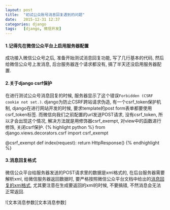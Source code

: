 ```yaml
---
layout: post
title:  "初试公众账号消息回复遇到的问题"
date:   2015-12-31 12:37
categories: django
tags:   [django, 微信开发]
---
```


#### 1.记得先在微信公众平台上启用服务器配置
成功接入微信公众号之后, 准备开始测试消息回复功能, 写了几行基本的代码, 然后给微信公众号上发消息, 后台服务器连个请求都没有, 搞了半天还没启用服务器配置.

#### 2.关于django csrf保护
在进行测试公众号消息回复的时候, 服务器显示了这个错误`Forbidden (CSRF cookie not set.)`. django为防止CSRF跨站请求伪造, 有一个csrf\_token保护机制, django在进行网站开发的时候, 要求template的post form表单都要使用csrf\_token标签. 而微信向我们之前配置的url发送POST请求, 没有csrf\_token, 所以才会出现这个情况, 解决方法就是用修饰器csrf\_exempt, 对view中的函数进行修饰, 关闭csrf保护.
{% highlight python %}
from django.views.decorators.csrf import csrf_exempt

@csrf_exempt
def index(request):
    return HttpResponse()
{% endhighlight %}

#### 3.消息回复格式
微信公众平台给服务器发送的POST请求里的数据是xml格式的, 在后台服务器需要解析xml, 给微信服务器返回数据时, 要严格按照微信公众平台文档中给出的[消息回复的xml格式][消息回复的xml格式], 尤其要注意在生成要返回的xml的时候, 不要搞错, 不然消息会无法正常返回.




[消息回复的xml格式]:    http://mp.weixin.qq.com/wiki/1/6239b44c206cab9145b1d52c67e6c551.html#.E5.9B.9E.E5.A4.8D.E6.96.87.E6.9C.AC.E6.B6.88.E6.81.AF
![文本消息参数][文本消息参数]



<!-- [文本消息参数]: http://7xpnxa.com1.z0.glb.clouddn.com/%E6%96%87%E6%9C%AC%E6%B6%88%E6%81%AF%E5%8F%82%E6%95%B0.png -->
